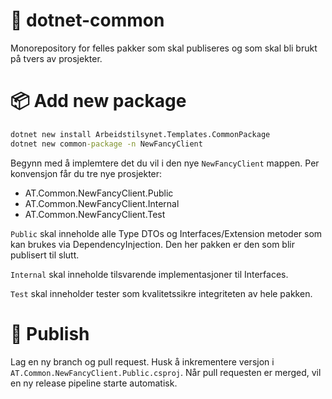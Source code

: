 # 🌈 dotnet-common
Monorepository for felles pakker som skal publiseres og som skal bli brukt på tvers av prosjekter.

# 📦 Add new package

```cmd
dotnet new install Arbeidstilsynet.Templates.CommonPackage
dotnet new common-package -n NewFancyClient
```

Begynn med å implemtere det du vil i den nye `NewFancyClient` mappen.
Per konvensjon får du tre nye prosjekter:
* AT.Common.NewFancyClient.Public
* AT.Common.NewFancyClient.Internal
* AT.Common.NewFancyClient.Test

``Public`` skal inneholde alle Type DTOs og Interfaces/Extension metoder som kan brukes via DependencyInjection. Den her pakken er den som blir publisert til slutt.

``Internal`` skal inneholde tilsvarende implementasjoner til Interfaces.

``Test`` skal inneholder tester som kvalitetssikre integriteten av hele pakken.

# 🚀 Publish

Lag en ny branch og pull request. Husk å inkrementere versjon i `AT.Common.NewFancyClient.Public.csproj`. Når pull requesten er merged, vil en ny release pipeline starte automatisk.
